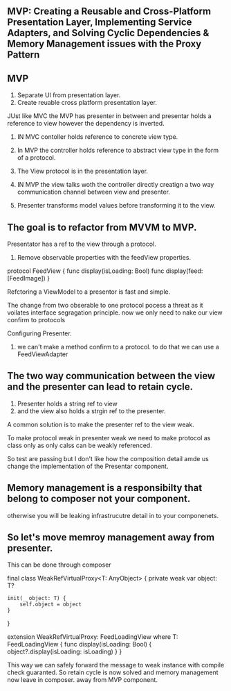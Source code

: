 
## MVP: Creating a Reusable and Cross-Platform Presentation Layer, Implementing Service Adapters, and Solving Cyclic Dependencies & Memory Management issues with the Proxy Pattern

## MVP
1. Separate UI from presentation layer.
2. Create reuable cross platform presentation layer.


JUst like MVC the MVP has presenter in between and presentar holds a reference to view however the dependency is inverted.
1. IN MVC contoller holds reference to concrete view type.
2. In MVP the controller holds reference to abstract view type in the form of a protocol.
3. The View protocol is in the presentation layer.
4. IN MVP the view talks woth the controller directly creatign a two way communication channel between view and presenter.

5. Presenter transforms model values before transforming it to the view.

## The goal is to refactor from MVVM to MVP.

Presentator has a ref to the view through a protocol.
1. Remove observable properties with the feedView properties.

protocol FeedView {
    func display(isLoading: Bool)
    func display(feed: [FeedImage])
}

Refctoring a ViewModel to a presentor is fast and simple.

The change from two obserable to one protocol pocess a threat as it voilates interface segragation principle.
now we only need to nake our view confirm to protocols

Configuring Presenter.

1. we can't make a method confirm to a protocol.
to do that we can use a FeedViewAdapter

## The two way communication between the view and the presenter can lead to retain cycle.
1. Presenter holds a string ref to view
2. and the view also holds a strgin ref to the presenter.

A common solution is to make the presenter ref to the view weak.

To make protocol weak in presenter weak we need to make protocol as class only as only calss can be weakly referenced.

So test are passing but I don't like how the composition detail amde us change the implementation of the Presentar component. 

## Memory management is a responsibilty that belong to composer not your component.
otherwise you will be leaking infrastrucutre detail in to your componenets.

## So let's move memroy management away from presenter. 

This can be done through composer

final class WeakRefVirtualProxy<T: AnyObject> {
    private weak var object: T?
    
    init(_ object: T) {
        self.object = object
    }
}

extension WeakRefVirtualProxy: FeedLoadingView where T: FeedLoadingView {
    func display(isLoading: Bool) {
        object?.display(isLoading: isLoading)
    }
}

This way we can safely forward the message to weak instance with compile check guaranted.
So retain cycle is now solved and memory management now leave in composer.
away from MVP component.

